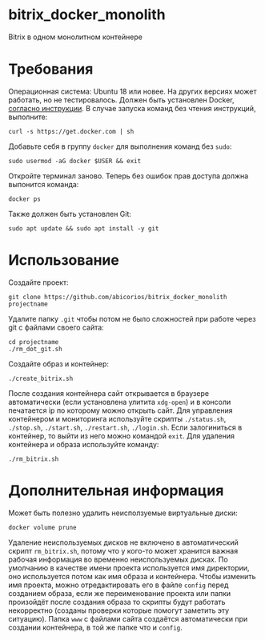# bitrix_docker_monolith
Bitrix в одном монолитном контейнере
# Требования
Операционная система: Ubuntu 18 или новее. На других версиях может работать, но не тестировалось. Должен быть установлен Docker, [согласно инструкции](https://docs.docker.com/engine/install/ubuntu/). В случае запуска команд без чтения инструкций, выполните:
```
curl -s https://get.docker.com | sh
```
Добавьте себя в группу `docker` для выполнения команд без `sudo`:
```
sudo usermod -aG docker $USER && exit
```
Откройте терминал заново. Теперь без ошибок прав доступа должна выпонится команда:
```
docker ps
```
Также должен быть установлен Git:
```
sudo apt update && sudo apt install -y git
```
# Использование
Создайте проект:
```
git clone https://github.com/abicorios/bitrix_docker_monolith projectname
```
Удалите папку `.git` чтобы потом не было сложностей при работе через git с файлами своего сайта:
```
cd projectname
./rm_dot_git.sh
```
Создайте образ и контейнер:
```
./create_bitrix.sh
```
После создания контейнера сайт открывается в браузере автоматически (если установлена улитита `xdg-open`) и в консоли печатается ip по которому можно открыть сайт. Для управления контейнером и мониторинга используйте скрипты `./status.sh`, `./stop.sh`, `./start.sh`, `./restart.sh`, `./login.sh`. Если залогиниться в контейнер, то выйти из него можно командой `exit`.
Для удаления контейнера и образа используйте команду:
```
./rm_bitrix.sh
```
# Дополнительная информация
Может быть полезно удалить неисползуемые виртуальные диски:
```
docker volume prune
```
Удаление неиспользуемых дисков не включено в автоматический скрипт `rm_bitrix.sh`, потому что у кого-то может хранится важная рабочая информация во временно неиспользуемых дисках.
По умолчанию в качестве имени проекта используется имя директории, оно используется потом как имя образа и контейнера. Чтобы изменить имя проекта, можно отредактировать его в файле `config` перед созданием образа, если же переименование проекта или папки произойдёт после создания образа то скрипты будут работать некорректно (созданы проверки которые помогут заметить эту ситуацию). Папка `www` с файлами сайта создаётся автоматически при создании контейнера, в той же папке что и `config`.
